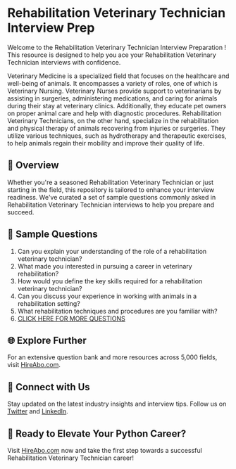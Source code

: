 # Rehabilitation Veterinary Technician Interview Prep

Welcome to the Rehabilitation Veterinary Technician Interview Preparation ! This resource is designed to help you ace your Rehabilitation Veterinary Technician interviews with confidence.

Veterinary Medicine is a specialized field that focuses on the healthcare and well-being of animals. It encompasses a variety of roles, one of which is Veterinary Nursing. Veterinary Nurses provide support to veterinarians by assisting in surgeries, administering medications, and caring for animals during their stay at veterinary clinics. Additionally, they educate pet owners on proper animal care and help with diagnostic procedures. Rehabilitation Veterinary Technicians, on the other hand, specialize in the rehabilitation and physical therapy of animals recovering from injuries or surgeries. They utilize various techniques, such as hydrotherapy and therapeutic exercises, to help animals regain their mobility and improve their quality of life.

## 🚀 Overview

Whether you're a seasoned Rehabilitation Veterinary Technician or just starting in the field, this repository is tailored to enhance your interview readiness. We've curated a set of sample questions commonly asked in Rehabilitation Veterinary Technician interviews to help you prepare and succeed.

## 📝 Sample Questions

1. Can you explain your understanding of the role of a rehabilitation veterinary technician?
2. What made you interested in pursuing a career in veterinary rehabilitation?
3. How would you define the key skills required for a rehabilitation veterinary technician?
4. Can you discuss your experience in working with animals in a rehabilitation setting?
5. What rehabilitation techniques and procedures are you familiar with?
6. [CLICK HERE FOR MORE QUESTIONS](https://hireabo.com/job/24_1_42/Rehabilitation%20Veterinary%20Technician)

## 🌐 Explore Further

For an extensive question bank and more resources across 5,000 fields, visit [HireAbo.com](https://www.hireabo.com).

## 📱 Connect with Us

Stay updated on the latest industry insights and interview tips. Follow us on [Twitter](https://twitter.com/hireabo) and [LinkedIn](https://www.linkedin.com/in/hire-abo-3609972a8/).

## 🚀 Ready to Elevate Your Python Career?

Visit [HireAbo.com](https://www.hireabo.com) now and take the first step towards a successful Rehabilitation Veterinary Technician career!